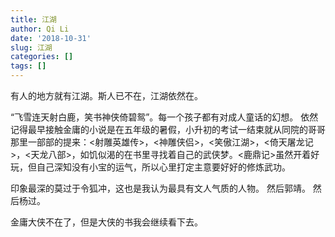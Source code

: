 ```yaml
---
title: 江湖
author: Qi Li
date: '2018-10-31'
slug: 江湖
categories: []
tags: []
---
```

有人的地方就有江湖。斯人已不在，江湖依然在。

“飞雪连天射白鹿，笑书神侠倚碧鸳”。每一个孩子都有对成人童话的幻想。
依然记得最早接触金庸的小说是在五年级的暑假，小升初的考试一结束就从同院的哥哥那里一部部的提来：<射雕英雄传>，<神雕侠侣>，<笑傲江湖>，<倚天屠龙记>，<天龙八部>，如饥似渴的在书里寻找着自己的武侠梦。<鹿鼎记>虽然开着好玩，但自己深知没有小宝的运气，所以心里打定主意要好好的修炼武功。

印象最深的莫过于令狐冲，这也是我认为最具有文人气质的人物。
然后郭靖。
然后杨过。

金庸大侠不在了，但是大侠的书我会继续看下去。

